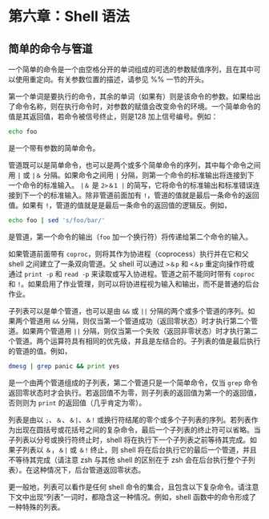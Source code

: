 # 第六章：Shell 语法

## 简单的命令与管道

一个简单的命令是一个由空格分开的单词组成的可选的参数赋值序列，且在其中可以使用重定向。有关参数位置的描述，请参见 %% 一节的开头。

第一个单词是要执行的命令，其余的单词（如果有）则是该命令的参数。如果给出了命令名称，则在执行命令时，对参数的赋值会改变命令的环境。一个简单命令的值是其返回值，若命令被信号终止，则是128 加上信号编号。例如：
```zsh
echo foo
```
是一个带有参数的简单命令。

管道既可以是简单命令，也可以是两个或多个简单命令的序列，其中每个命令之间用 `|` 或 `|＆` 分隔。如果命令之间用 `|` 分隔，则第一个命令的标准输出将连接到下一个命令的标准输入。 `|＆` 是 `2>＆1 |` 的简写，它将命令的标准输出和标准错误连接到下一个的标准输入。除非管道前面加有 `!`，管道的值就是最后一条命令的返回值。如果有 `!`，管道的值就是是最后一条命令的返回值的逻辑反。例如，
```zsh
echo foo | sed 's/foo/bar/'
```
是管道，第一个命令的输出（`foo` 加一个换行符）将传递给第二个命令的输入。

如果管道前面带有 `coproc`，则将其作为协进程（coprocess）执行并在它和父 shell 之间建立了一条双向管道。父 shell 可以通过 `>＆p` 和 `<＆p` 重定向操作符或通过 `print -p` 和 `read -p` 来读取或写入协进程。管道之前不能同时带有 `coproc` 和 `!`。如果启用了作业管理，则可以将协进程视为输入和输出，而不是普通的后台作业。

子列表可以是单个管道，也可以是由 `&&` 或 `||` 分隔的两个或多个管道的序列。如果两个管道用 `&&` 分隔，则仅当第一个管道成功（返回零状态）时才执行第二个管道。如果两个管道用 `||` 分隔，则仅当第一个失败（返回非零状态）时才执行第二个管道。两个运算符具有相同的优先级，并且是左结合的。子列表的值是最后执行的管道的值。例如，
```zsh
dmesg | grep panic && print yes
```
是一个由两个管道组成的子列表，第二个管道只是一个简单命令，仅当 `grep` 命令返回零状态时才会执行。若返回值不为零，则子列表的返回值为第一个的返回值，否则则为 `print` 的返回值（几乎肯定为零）。

列表是由以 `;`、`＆`、`＆|`、`＆!` 或换行符结尾的零个或多个子列表的序列。若列表作为出现在圆括号或花括号之间的复杂命令，最后一个子列表的终止符可以省略。当子列表以分号或换行符终止时，shell 将在执行下一个子列表之前等待其完成。如果子列表以 `＆`，`＆|` 或 `＆!` 终止，则 shell 将在后台执行它的最后一个管道，并且不等待其完成（请注意 zsh 与其他 shell 的区别在于 zsh 会在后台执行整个子列表）。在这种情况下，后台管道返回零状态。

更一般地，列表可以看作是任何 shell 命令的集合，且包含以下复杂命令。请注意下文中出现“列表”一词时，都隐含这一种情况。例如，shell 函数中的命令形成了一种特殊的列表。
